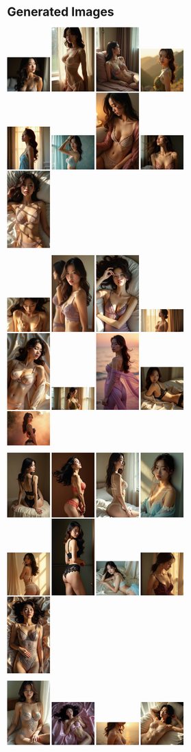 # Generated Images



<img src="2025_08_05_01.webp" width="100"/> <img src="2025_08_05_02.webp" width="100"/> <img src="2025_08_05_03.webp" width="100"/> <img src="2025_08_05_04.webp" width="100"/> <img src="2025_08_05_05.webp" width="100"/> <img src="2025_08_05_06.webp" width="100"/> <img src="2025_08_05_07.webp" width="100"/> <img src="2025_08_05_08.webp" width="100"/> <img src="2025_08_05_09.webp" width="100"/>

<img src="2025_08_05_10.webp" width="100"/> <img src="2025_08_05_11.webp" width="100"/> <img src="2025_08_05_12.webp" width="100"/> <img src="2025_08_05_13.webp" width="100"/> <img src="2025_08_05_14.webp" width="100"/> <img src="2025_08_05_15.webp" width="100"/> <img src="2025_08_05_16.webp" width="100"/> <img src="2025_08_05_17.webp" width="100"/> <img src="2025_08_05_18.webp" width="100"/>

<img src="2025_08_05_19.webp" width="100"/> <img src="2025_08_05_20.webp" width="100"/> <img src="2025_08_05_21.webp" width="100"/> <img src="2025_08_05_22.webp" width="100"/> <img src="2025_08_05_23.webp" width="100"/> <img src="2025_08_05_24.webp" width="100"/> <img src="2025_08_05_25.webp" width="100"/> <img src="2025_08_05_26.webp" width="100"/> <img src="2025_08_05_27.webp" width="100"/>

<img src="2025_08_05_28.webp" width="100"/> <img src="2025_08_05_29.webp" width="100"/> <img src="2025_08_05_30.webp" width="100"/> <img src="2025_08_05_31.webp" width="100"/>